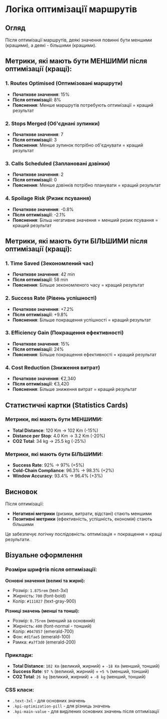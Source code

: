 # Логіка оптимізації маршрутів

## Огляд
Після оптимізації маршрутів, деякі значення повинні бути меншими (кращими), а деякі - більшими (кращими).

## Метрики, які мають бути МЕНШИМИ після оптимізації (кращі):

### 1. Routes Optimised (Оптимізовані маршрути)
- **Початкове значення**: 15%
- **Після оптимізації**: 8%
- **Пояснення**: Менше маршрутів потребують оптимізації = кращий результат

### 2. Stops Merged (Об'єднані зупинки)
- **Початкове значення**: 7
- **Після оптимізації**: 3
- **Пояснення**: Менше зупинок потрібно об'єднувати = кращий результат

### 3. Calls Scheduled (Заплановані дзвінки)
- **Початкове значення**: 2
- **Після оптимізації**: 0
- **Пояснення**: Менше дзвінків потрібно планувати = кращий результат

### 4. Spoilage Risk (Ризик псування)
- **Початкове значення**: -0.8%
- **Після оптимізації**: -2.1%
- **Пояснення**: Більш негативне значення = менший ризик псування = кращий результат

## Метрики, які мають бути БІЛЬШИМИ після оптимізації (кращі):

### 1. Time Saved (Зекономлений час)
- **Початкове значення**: 42 min
- **Після оптимізації**: 58 min
- **Пояснення**: Більше зекономленого часу = кращий результат

### 2. Success Rate (Рівень успішності)
- **Початкове значення**: +7.2%
- **Після оптимізації**: +9.8%
- **Пояснення**: Більше покращення успішності = кращий результат

### 3. Efficiency Gain (Покращення ефективності)
- **Початкове значення**: 15%
- **Після оптимізації**: 24%
- **Пояснення**: Більше покращення ефективності = кращий результат

### 4. Cost Reduction (Зниження витрат)
- **Початкове значення**: €2,340
- **Після оптимізації**: €3,420
- **Пояснення**: Більше зниження витрат = кращий результат

## Статистичні картки (Statistics Cards)

### Метрики, які мають бути МЕНШИМИ:
- **Total Distance**: 120 Km → 102 Km (-15%)
- **Distance per Stop**: 4.0 Km → 3.2 Km (-20%)
- **CO2 Total**: 34 kg → 25.5 kg (-25%)

### Метрики, які мають бути БІЛЬШИМИ:
- **Success Rate**: 92% → 97% (+5%)
- **Cold-Chain Compliance**: 96.3% → 98.3% (+2%)
- **Window Accuracy**: 93.4% → 96.4% (+3%)

## Висновок
Після оптимізації:
- **Негативні метрики** (ризики, витрати, відстані) стають меншими
- **Позитивні метрики** (ефективність, успішність, економія) стають більшими

Це забезпечує логічну послідовність: оптимізація = покращення = кращі результати.

## Візуальне оформлення

### Розміри шрифтів після оптимізації:

**Основні значення (великі та жирні):**
- Розмір: `1.875rem` (text-3xl)
- Жирність: `700` (font-bold)
- Колір: `#111827` (text-gray-900)

**Різниці значень (менші та тонші):**
- Розмір: `0.75rem` (менший за основний)
- Жирність: `400` (font-normal - тонший)
- Колір: `#047857` (emerald-700)
- Фон: `#d1fae5` (emerald-100)
- Рамка: `#a7f3d0` (emerald-200)

### Приклади:
- **Total Distance**: `102 Km` (великий, жирний) + `-18 Km` (менший, тонший)
- **Success Rate**: `97 %` (великий, жирний) + `+5 %` (менший, тонший)
- **CO2 Total**: `26 kg` (великий, жирний) + `-8 kg` (менший, тонший)

### CSS класи:
- `.text-3xl` - для основних значень
- `.kpi-optimization-pill` - для різниць значень
- `.kpi-main-value` - для виділених основних значень після оптимізації
